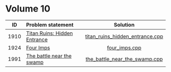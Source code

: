 # Volume 10

|  ID  |                                Problem statement                                  |                               Solution                               |
|:----:|:----------------------------------------------------------------------------------|:--------------------------------------------------------------------:|
| 1910 | [Titan Ruins: Hidden Entrance](http://acm.timus.ru/problem.aspx?space=1&num=1910) | [titan_ruins_hidden_entrance.cpp](./titan_ruins_hidden_entrance.cpp) |
| 1924 | [Four Imps](http://acm.timus.ru/problem.aspx?space=1&num=1924)                    | [four_imps.cpp](./four_imps.cpp)                                     |
| 1991 | [The battle near the swamp](http://acm.timus.ru/problem.aspx?space=1&num=1991)    | [the_battle_near_the_swamp.cpp](./the_battle_near_the_swamp.cpp)     |
